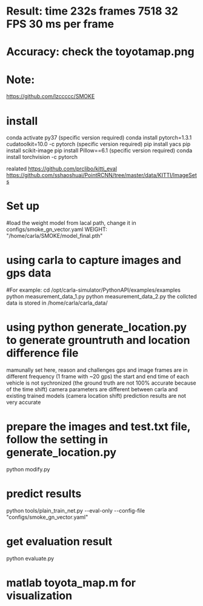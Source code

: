 # Result: time 232s frames 7518  32 FPS 30 ms per frame
# Accuracy: check the toyotamap.png
  
# Note:
https://github.com/lzccccc/SMOKE


# install
conda activate py37 (specific version required)
conda install pytorch=1.3.1  cudatoolkit=10.0 -c pytorch (specific version required)
pip install yacs
pip install scikit-image
pip install Pillow==6.1 (specific version required)
conda install torchvision -c pytorch

realated 
https://github.com/prclibo/kitti_eval
https://github.com/sshaoshuai/PointRCNN/tree/master/data/KITTI/ImageSets

# Set up 
#load the weight model from lacal path, change it in configs/smoke_gn_vector.yaml
WEIGHT: "/home/carla/SMOKE/model_final.pth"

# using carla to capture images and gps data
#For example:
cd /opt/carla-simulator/PythonAPI/examples/examples
python measurement_data_1.py
python measurement_data_2.py
the collcted data is stored in /home/carla/carla_data/


# using python generate_location.py to generate grountruth and location difference file
mamunally set here, reason and challenges
gps and image frames are in different frequency (1 frame with ~20 gps)
the start and end time of each vehicle is not sychronized (the ground truth are not 100% accurate because of the time shift)
camera parameters are different between carla and existing trained models (camera location shift)
prediction results are not very accurate

# prepare the images and test.txt file, follow the setting in generate_location.py
python modify.py

# predict results
python tools/plain_train_net.py --eval-only --config-file "configs/smoke_gn_vector.yaml"

# get evaluation result
python evaluate.py

# matlab toyota_map.m for visualization

